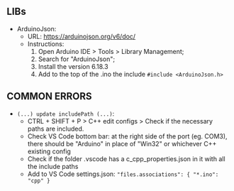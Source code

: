 ## LIBs

- ArduinoJson:
  - URL: https://arduinojson.org/v6/doc/
  - Instructions:
    1. Open Arduino IDE > Tools > Library Management;
    2. Search for "ArduinoJson";
    3. Install the version 6.18.3
    4. Add to the top of the .ino the include `#include <ArduinoJson.h>`

## COMMON ERRORS

- `(...) update includePath (...)`:
  - CTRL + SHIFT + P > C++ edit configs > Check if the necessary paths are included.
  - Check VS Code bottom bar: at the right side of the port (eg. COM3), there should be "Arduino" in place of "Win32" or whichever C++ existing config
  - Check if the folder .vscode has a c_cpp_properties.json in it with all the include paths
  - Add to VS Code settings.json: `"files.associations": { "*.ino": "cpp" }`
